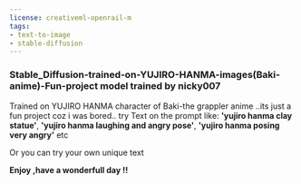 ```yaml
---
license: creativeml-openrail-m
tags:
- text-to-image
- stable-diffusion
---
```

### Stable_Diffusion-trained-on-YUJIRO-HANMA-images(Baki-anime)-Fun-project model trained by nicky007

Trained on YUJIRO HANMA character of Baki-the grappler anime ..its just a fun project coz i was bored..
try Text on the prompt like:
**'yujiro hanma clay statue'**,
**'yujiro hanma laughing and angry pose'**,
**'yujiro hanma posing very angry'** etc

Or you can try your own unique text

**Enjoy ,have a wonderfull day !!**